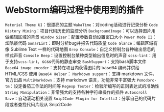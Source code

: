 # WebStorm编码过程中使用到的插件

`Material Theme UI`：很漂亮的主题
`WakaTime`：对coding活动进行记录分析
`Code History Mining`：项目代码历史的监控分析
`BackgroundImage`：可以选择图片用做编辑区域的背景
`Window Sizer`：配置参数自动设置窗口大小
`Power Mode II`：炫酷敲代码
`SonarLint`：即时分析bug并报告代码质量
`Code Glance`：编辑区域有像 Sublime Text 一样的代码地图
`Grep Console`：自定义控制台各种输出信息的样式声音
`Console Beep`：设置控制台某种类型输出信息时的声音
`scss-lint`：用于支持`scss-lint`，scss代码的静态审查
`BashSupport`：支持bash脚本文件
`Base64 image encoder`：支持在项目内获得图片的 base64 编码并供给 HTML/CSS 使用
`Base64 Helper`：
`Markdown support`：支持 markdown 文件，官方出品
`MultiMarkdown`：支持 markdown 语言，功能非常丰富强大
`Pomodoro-tm`：设定番茄工作法的时间等
`Regexp Tester`：检验所编写的正则表达式的准确性
`String Manipulation`：非常强大的支持各种字符串操作的插件
`Autoscroll Save`：自动滚动相关设置
`Snip2Code Plugin for IntelliJ`：分享自己的代码片段或者查找代码片段从 Snip2Code